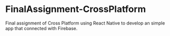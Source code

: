 # FinalAssignment-CrossPlatform

Final assignment of Cross Platform using React Native to develop an simple app that connected with Firebase.
